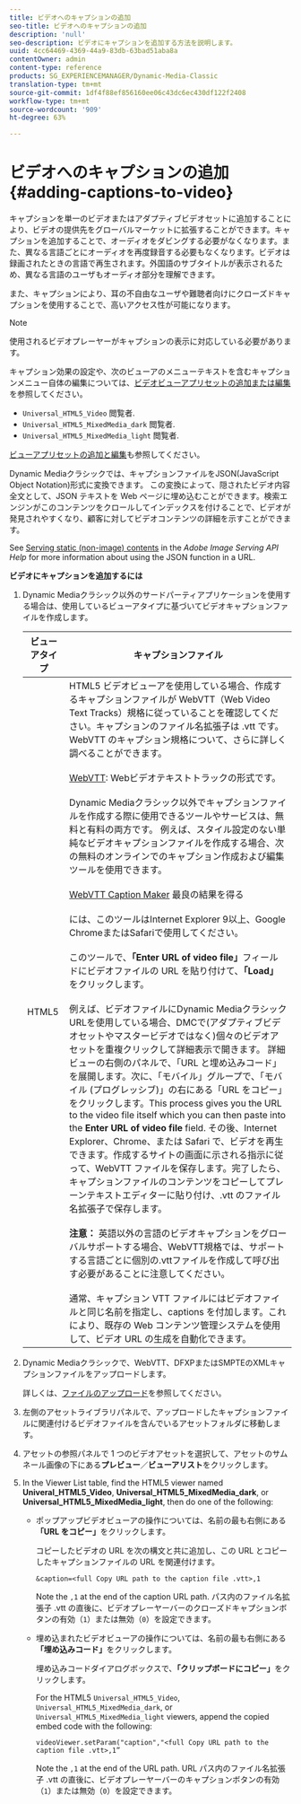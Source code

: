 ```yaml
---
title: ビデオへのキャプションの追加
seo-title: ビデオへのキャプションの追加
description: 'null'
seo-description: ビデオにキャプションを追加する方法を説明します。
uuid: 4cc64469-4369-44a9-83db-63bad51aba8a
contentOwner: admin
content-type: reference
products: SG_EXPERIENCEMANAGER/Dynamic-Media-Classic
translation-type: tm+mt
source-git-commit: 1df4f88ef856160ee06c43dc6ec430df122f2408
workflow-type: tm+mt
source-wordcount: '909'
ht-degree: 63%

---
```



# ビデオへのキャプションの追加{#adding-captions-to-video}

キャプションを単一のビデオまたはアダプティブビデオセットに追加することにより、ビデオの提供先をグローバルマーケットに拡張することができます。キャプションを追加することで、オーディオをダビングする必要がなくなります。また、異なる言語ごとにオーディオを再度録音する必要もなくなります。ビデオは録画されたときの言語で再生されます。外国語のサブタイトルが表示されるため、異なる言語のユーザもオーディオ部分を理解できます。

また、キャプションにより、耳の不自由なユーザや難聴者向けにクローズドキャプションを使用することで、高いアクセス性が可能になります。

>[!NOTE]
>
>使用されるビデオプレーヤーがキャプションの表示に対応している必要があります。

キャプション効果の設定や、次のビューアのメニューテキストを含むキャプションメニュー自体の編集については、[ビデオビューアプリセットの追加または編集](previewing-videos-video-viewer.md#adding_or_editing_a_video_viewer_preset)を参照してください。

* `Universal_HTML5_Video` 閲覧者.
* `Universal_HTML5_MixedMedia_dark` 閲覧者.
* `Universal_HTML5_MixedMedia_light` 閲覧者.

[ビューアプリセットの追加と編集](application-setup.md#adding_and_editing_viewer_presets)も参照してください。

Dynamic Mediaクラシックでは、キャプションファイルをJSON(JavaScript Object Notation)形式に変換できます。 この変換によって、隠されたビデオ内容全文として、JSON テキストを Web ページに埋め込むことができます。検索エンジンがこのコンテンツをクロールしてインデックスを付けることで、ビデオが発見されやすくなり、顧客に対してビデオコンテンツの詳細を示すことができます。

See [Serving static (non-image) contents](https://docs.adobe.com/content/help/en/dynamic-media-developer-resources/image-serving-api/image-serving-api/c-serving-static-nonimage-contents.html) in the *Adobe Image Serving API Help* for more information about using the JSON function in a URL.

**ビデオにキャプションを追加するには**

1. Dynamic Mediaクラシック以外のサードパーティアプリケーションを使用する場合は、使用しているビューアタイプに基づいてビデオキャプションファイルを作成します。

   | ビューアタイプ | キャプションファイル |
   |--- |--- |
   | HTML5 | HTML5 ビデオビューアを使用している場合、作成するキャプションファイルが WebVTT（Web Video Text Tracks）規格に従っていることを確認してください。キャプションのファイル名拡張子は .vtt です。WebVTT のキャプション規格について、さらに詳しく調べることができます。<br><br>[WebVTT](https://dev.w3.org/html5/webvtt/): Webビデオテキストトラックの形式です。 <br><br>Dynamic Mediaクラシック以外でキャプションファイルを作成する際に使用できるツールやサービスは、無料と有料の両方です。 例えば、スタイル設定のない単純なビデオキャプションファイルを作成する場合、次の無料のオンラインでのキャプション作成および編集ツールを使用できます。 <br><br>[WebVTT Caption Maker](https://testdrive-archive.azurewebsites.net/Graphics/CaptionMaker/Default.html) 最良の結果を得る <br><br>には、このツールはInternet Explorer 9以上、Google ChromeまたはSafariで使用してください。 <br><br>このツールで、<b>「Enter URL of video file」</b>フィールドにビデオファイルの URL を貼り付けて、<b>「Load」</b>をクリックします。<br><br>例えば、ビデオファイルにDynamic MediaクラシックURLを使用している場合、DMCで(アダプティブビデオセットやマスタービデオではなく)個々のビデオアセットを重複クリックして詳細表示で開きます。 詳細ビューの右側のパネルで、「URL と埋め込みコード」を展開します。次に、「モバイル」グループで、「モバイル (プログレッシブ)」の右にある「URL をコピー」をクリックします。This process gives you the URL to the video file itself which you can then paste into the <b>Enter URL of video file</b> field. その後、Internet Explorer、Chrome、または Safari で、ビデオを再生できます。作成するサイトの画面に示される指示に従って、WebVTT ファイルを保存します。完了したら、キャプションファイルのコンテンツをコピーしてプレーンテキストエディターに貼り付け、.vtt のファイル名拡張子で保存します。<br><br><b>注意：</b> 英語以外の言語のビデオキャプションをグローバルサポートする場合、WebVTT規格では、サポートする言語ごとに個別の.vttファイルを作成して呼び出す必要があることに注意してください。 <br><br>通常、キャプション VTT ファイルにはビデオファイルと同じ名前を指定し、captions を付加します。これにより、既存の Web コンテンツ管理システムを使用して、ビデオ URL の生成を自動化できます。 |

1. Dynamic Mediaクラシックで、WebVTT、DFXPまたはSMPTEのXMLキャプションファイルをアップロードします。

   詳しくは、[ファイルのアップロード](uploading-files.md#uploading_files)を参照してください。

1. 左側のアセットライブラリパネルで、アップロードしたキャプションファイルに関連付けるビデオファイルを含んでいるアセットフォルダに移動します。
1. アセットの参照パネルで 1 つのビデオアセットを選択して、アセットのサムネール画像の下にある&#x200B;**プレビュー**／**ビューアリスト**&#x200B;をクリックします。
1. In the Viewer List table, find the HTML5 viewer named **Univeral_HTML5_Video**, **Universal_HTML5_MixedMedia_dark**, or **Universal_HTML5_MixedMedia_light**, then do one of the following:

   * ポップアップビデオビューアの操作については、名前の最も右側にある&#x200B;**「URL をコピー」**&#x200B;をクリックします。

      コピーしたビデオの URL を次の構文と共に追加し、この URL とコピーしたキャプションファイルの URL を関連付けます。

      `&caption=<full Copy URL path to the caption file .vtt>,1`

      Note the `,1` at the end of the caption URL path. パス内のファイル名拡張子 .vtt の直後に、ビデオプレーヤーバーのクローズドキャプションボタンの有効（`1`）または無効（`0`）を設定できます。

   * 埋め込まれたビデオビューアの操作については、名前の最も右側にある&#x200B;**「埋め込みコード」**&#x200B;をクリックします。

      埋め込みコードダイアログボックスで、**「クリップボードにコピー」**&#x200B;をクリックします。

      For the HTML5 `Universal_HTML5_Video`, `Universal_HTML5_MixedMedia_dark`, or `Universal_HTML5_MixedMedia_light` viewers, append the copied embed code with the following:

      `videoViewer.setParam("caption","<full Copy URL path to the caption file .vtt>,1”`

      Note the `,1` at the end of the URL path. URL パス内のファイル名拡張子 .vtt の直後に、ビデオプレーヤーバーのキャプションボタンの有効（`1`）または無効（`0`）を設定できます。

